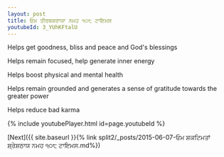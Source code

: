 ```yaml
---
layout: post
title: ਓਮ ਤੀਰਥਕਰਾਯਾ ਨਮਹ ੧੦੮ ਟਾਇਮਸ
youtubeId: 3_YUhKFtalU
---
```

 
 
Helps get goodness, bliss and peace and God's blessings
 
Helps remain focused, help generate inner energy 
 
Helps boost physical and mental health 
 
Helps remain grounded and generates a sense of gratitude towards the greater power 
 
Helps reduce bad karma
 
 
 
 


{% include youtubePlayer.html id=page.youtubeId %}
 
[Next]({{ site.baseurl }}{% link  split2/_posts/2015-06-07-ਓਮ ਸ਼ਕਟਿਮਤਾਂ ਸ਼੍ਰੇਸ਼ਠਾਯ ਨਮਹ ੧੦੮ ਟਾਇਮਸ.md%})
 

